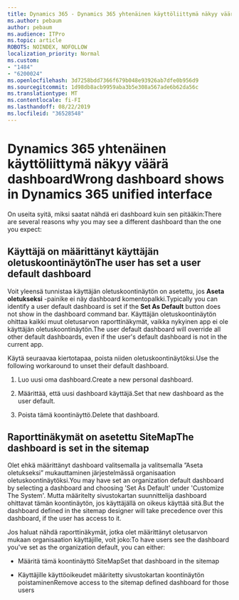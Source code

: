 ```yaml
---
title: Dynamics 365 - Dynamics 365 yhtenäinen käyttöliittymä näkyy väärä Dashboard
ms.author: pebaum
author: pebaum
ms.audience: ITPro
ms.topic: article
ROBOTS: NOINDEX, NOFOLLOW
localization_priority: Normal
ms.custom:
- "1484"
- "6200024"
ms.openlocfilehash: 3d7258bdd7366f679b048e93926ab7dfe0b956d9
ms.sourcegitcommit: 1d98db8acb9959aba3b5e308a567ade6b62da56c
ms.translationtype: MT
ms.contentlocale: fi-FI
ms.lasthandoff: 08/22/2019
ms.locfileid: "36528548"
---
```

# <a name="wrong-dashboard-shows-in-dynamics-365-unified-interface"></a><span data-ttu-id="20e58-102">Dynamics 365 yhtenäinen käyttöliittymä näkyy väärä dashboard</span><span class="sxs-lookup"><span data-stu-id="20e58-102">Wrong dashboard shows in Dynamics 365 unified interface</span></span>

<span data-ttu-id="20e58-103">On useita syitä, miksi saatat nähdä eri dashboard kuin sen pitääkin:</span><span class="sxs-lookup"><span data-stu-id="20e58-103">There are several reasons why you may see a different dashboard than the one you expect:</span></span>

## <a name="the-user-has-set-a-user-default-dashboard"></a><span data-ttu-id="20e58-104">Käyttäjä on määrittänyt käyttäjän oletuskoontinäytön</span><span class="sxs-lookup"><span data-stu-id="20e58-104">The user has set a user default dashboard</span></span> 

<span data-ttu-id="20e58-105">Voit yleensä tunnistaa käyttäjän oletuskoontinäytön on asetettu, jos **Aseta oletukseksi** -painike ei näy dashboard komentopalkki.</span><span class="sxs-lookup"><span data-stu-id="20e58-105">Typically you can identify a user default dashboard is set if the **Set As Default** button does not show in the dashboard command bar.</span></span> <span data-ttu-id="20e58-106">Käyttäjän oletuskoontinäytön ohittaa kaikki muut oletusarvon raporttinäkymät, vaikka nykyinen app ei ole käyttäjän oletuskoontinäytön.</span><span class="sxs-lookup"><span data-stu-id="20e58-106">The user default dashboard will override all other default dashboards, even if the user's default dashboard is not in the current app.</span></span>

<span data-ttu-id="20e58-107">Käytä seuraavaa kiertotapaa, poista niiden oletuskoontinäytöksi.</span><span class="sxs-lookup"><span data-stu-id="20e58-107">Use the following workaround to unset their default dashboard.</span></span>

1. <span data-ttu-id="20e58-108">Luo uusi oma dashboard.</span><span class="sxs-lookup"><span data-stu-id="20e58-108">Create a new personal dashboard.</span></span>

2. <span data-ttu-id="20e58-109">Määrittää, että uusi dashboard käyttäjä.</span><span class="sxs-lookup"><span data-stu-id="20e58-109">Set that new dashboard as the user default.</span></span>

3. <span data-ttu-id="20e58-110">Poista tämä koontinäyttö.</span><span class="sxs-lookup"><span data-stu-id="20e58-110">Delete that dashboard.</span></span>

## <a name="the-dashboard-is-set-in-the-sitemap"></a><span data-ttu-id="20e58-111">Raporttinäkymät on asetettu SiteMap</span><span class="sxs-lookup"><span data-stu-id="20e58-111">The dashboard is set in the sitemap</span></span>

<span data-ttu-id="20e58-112">Olet ehkä määrittänyt dashboard valitsemalla ja valitsemalla ”Aseta oletukseksi” mukauttaminen järjestelmässä organisaation oletuskoontinäytöksi.</span><span class="sxs-lookup"><span data-stu-id="20e58-112">You may have set an organization default dashboard by selecting a dashboard and choosing 'Set As Default' under 'Customize The System'.</span></span> <span data-ttu-id="20e58-113">Mutta määritelty sivustokartan suunnittelija dashboard ohittavat tämän koontinäytön, jos käyttäjällä on oikeus käyttää sitä.</span><span class="sxs-lookup"><span data-stu-id="20e58-113">But the dashboard defined in the sitemap designer will take precedence over this dashboard, if the user has access to it.</span></span>

<span data-ttu-id="20e58-114">Jos haluat nähdä raporttinäkymät, jotka olet määrittänyt oletusarvon mukaan organisaation käyttäjille, voit joko:</span><span class="sxs-lookup"><span data-stu-id="20e58-114">To have users see the dashboard you've set as the organization default, you can either:</span></span>

* <span data-ttu-id="20e58-115">Määritä tämä koontinäyttö SiteMap</span><span class="sxs-lookup"><span data-stu-id="20e58-115">Set that dashboard in the sitemap</span></span>

* <span data-ttu-id="20e58-116">Käyttäjille käyttöoikeudet määritetty sivustokartan koontinäytön poistaminen</span><span class="sxs-lookup"><span data-stu-id="20e58-116">Remove access to the sitemap defined dashboard for those users</span></span>
